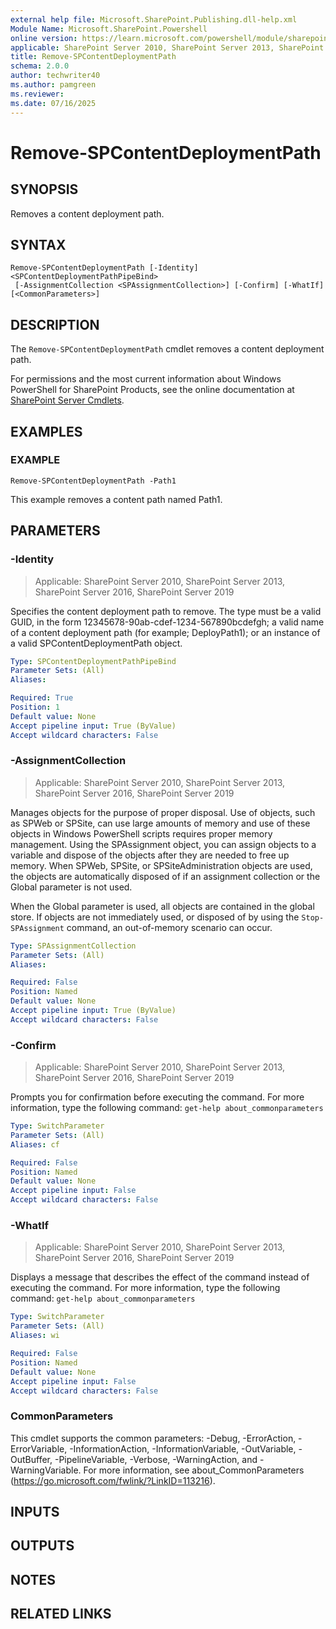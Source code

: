```yaml
---
external help file: Microsoft.SharePoint.Publishing.dll-help.xml
Module Name: Microsoft.SharePoint.Powershell
online version: https://learn.microsoft.com/powershell/module/sharepoint-server/remove-spcontentdeploymentpath
applicable: SharePoint Server 2010, SharePoint Server 2013, SharePoint Server 2016, SharePoint Server 2019
title: Remove-SPContentDeploymentPath
schema: 2.0.0
author: techwriter40
ms.author: pamgreen
ms.reviewer:
ms.date: 07/16/2025
---
```


# Remove-SPContentDeploymentPath

## SYNOPSIS
Removes a content deployment path.

## SYNTAX

```
Remove-SPContentDeploymentPath [-Identity] <SPContentDeploymentPathPipeBind>
 [-AssignmentCollection <SPAssignmentCollection>] [-Confirm] [-WhatIf] [<CommonParameters>]
```

## DESCRIPTION
The `Remove-SPContentDeploymentPath` cmdlet removes a content deployment path.

For permissions and the most current information about Windows PowerShell for SharePoint Products, see the online documentation at [SharePoint Server Cmdlets](https://learn.microsoft.com/powershell/sharepoint/sharepoint-server/sharepoint-server-cmdlets).

## EXAMPLES

### EXAMPLE
```
Remove-SPContentDeploymentPath -Path1
```

This example removes a content path named Path1.

## PARAMETERS

### -Identity

> Applicable: SharePoint Server 2010, SharePoint Server 2013, SharePoint Server 2016, SharePoint Server 2019

Specifies the content deployment path to remove.
The type must be a valid GUID, in the form 12345678-90ab-cdef-1234-567890bcdefgh; a valid name of a content deployment path (for example; DeployPath1); or an instance of a valid SPContentDeploymentPath object.

```yaml
Type: SPContentDeploymentPathPipeBind
Parameter Sets: (All)
Aliases:

Required: True
Position: 1
Default value: None
Accept pipeline input: True (ByValue)
Accept wildcard characters: False
```

### -AssignmentCollection

> Applicable: SharePoint Server 2010, SharePoint Server 2013, SharePoint Server 2016, SharePoint Server 2019

Manages objects for the purpose of proper disposal.
Use of objects, such as SPWeb or SPSite, can use large amounts of memory and use of these objects in Windows PowerShell scripts requires proper memory management.
Using the SPAssignment object, you can assign objects to a variable and dispose of the objects after they are needed to free up memory.
When SPWeb, SPSite, or SPSiteAdministration objects are used, the objects are automatically disposed of if an assignment collection or the Global parameter is not used.

When the Global parameter is used, all objects are contained in the global store.
If objects are not immediately used, or disposed of by using the `Stop-SPAssignment` command, an out-of-memory scenario can occur.

```yaml
Type: SPAssignmentCollection
Parameter Sets: (All)
Aliases:

Required: False
Position: Named
Default value: None
Accept pipeline input: True (ByValue)
Accept wildcard characters: False
```

### -Confirm

> Applicable: SharePoint Server 2010, SharePoint Server 2013, SharePoint Server 2016, SharePoint Server 2019

Prompts you for confirmation before executing the command.
For more information, type the following command: `get-help about_commonparameters`

```yaml
Type: SwitchParameter
Parameter Sets: (All)
Aliases: cf

Required: False
Position: Named
Default value: None
Accept pipeline input: False
Accept wildcard characters: False
```

### -WhatIf

> Applicable: SharePoint Server 2010, SharePoint Server 2013, SharePoint Server 2016, SharePoint Server 2019

Displays a message that describes the effect of the command instead of executing the command.
For more information, type the following command: `get-help about_commonparameters`

```yaml
Type: SwitchParameter
Parameter Sets: (All)
Aliases: wi

Required: False
Position: Named
Default value: None
Accept pipeline input: False
Accept wildcard characters: False
```

### CommonParameters
This cmdlet supports the common parameters: -Debug, -ErrorAction, -ErrorVariable, -InformationAction, -InformationVariable, -OutVariable, -OutBuffer, -PipelineVariable, -Verbose, -WarningAction, and -WarningVariable. For more information, see about_CommonParameters (https://go.microsoft.com/fwlink/?LinkID=113216).

## INPUTS

## OUTPUTS

## NOTES

## RELATED LINKS
